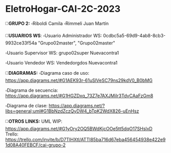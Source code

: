 # EletroHogar-CAI-2C-2023
◻️**GRUPO 2:**
▫️Riboldi Camila
▫️Rimmeli Juan Martín

◻️**USUARIOS WS**:
▫️Usuario Administrador WS:
0cdbc5a5-69d9-4ab8-8cb3-9932ce33f54a
 "Grupo02master",
 "Grupo02master"

▫️Usuario Supervisor WS:
grupo02super
Nuevacontra1

▫️Usuario Vendedor WS:
Vendedorgdos
Nuevacontra1

◻️**DIAGRAMAS:**
▫️Diagrama caso de uso:
https://app.diagrams.net/#G1AEK93r-61uSlVeSC79ns29kdV0_B0bMG

▫️Diagrama de secuencia:
https://app.diagrams.net/#G1HGZDxq_73Z7e7AXJMiIr3TdvCAaFzGm8

▫️Diagrama de clase:
https://app.diagrams.net/?libs=general;uml#G1BbNzdZczQyDW4_bTpK2WdX826-uEnHsz

◻️**OTROS LINKS:**
UML WIP:  https://app.diagrams.net/#G1yOry2OQ5BWdKjcOOe5tt5dqO17SHslxD
Trello: https://trello.com/invite/b/D7TIHXtl/ATTI85ba716d67eba456454938e422e91d08A40FEBCF/cai-grupo-2

